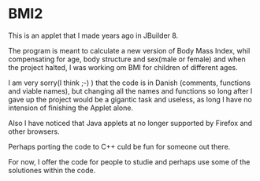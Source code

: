 # BMI2
This is an applet that I made years ago in JBuilder 8. 

The program is meant to calculate a new version of Body Mass Index, whil compensating for age, body structure and sex(male or female) and when the project halted, I was working om BMI for children of different ages.

I am very sorry(I think ;-) ) that the code is in Danish (comments, functions and viable names), but changing all the names and functions so long after I gave up the project would be a gigantic task and useless, as long I have no intension of finishing the Applet alone.

Also I have noticed that Java applets at no longer supported by Firefox and other browsers.

Perhaps porting the code to C++ culd be fun for someone out there.

For now, I offer the code for people to studie and perhaps use some of the solutiones within the code.
